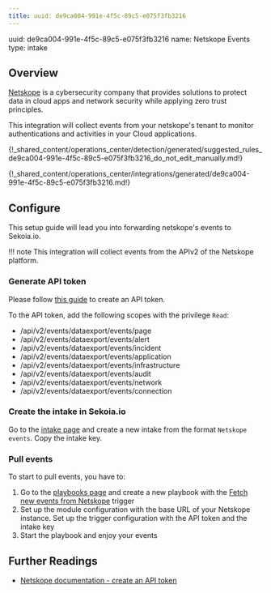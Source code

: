 ```yaml
---
title: uuid: de9ca004-991e-4f5c-89c5-e075f3fb3216
---
```


uuid: de9ca004-991e-4f5c-89c5-e075f3fb3216
name: Netskope Events
type: intake


## Overview

[Netskope](https://www.netskope.com/) is a cybersecurity company that provides solutions to protect data in cloud apps and network security while applying zero trust principles.

This integration will collect events from your netskope's tenant to monitor authentications and activities in your Cloud applications.

{!_shared_content/operations_center/detection/generated/suggested_rules_de9ca004-991e-4f5c-89c5-e075f3fb3216_do_not_edit_manually.md!}

{!_shared_content/operations_center/integrations/generated/de9ca004-991e-4f5c-89c5-e075f3fb3216.md!}

## Configure

This setup guide will lead you into forwarding netskope's events to Sekoia.io.

!!! note
    This integration will collect events from the APIv2 of the Netskope platform.

### Generate API token

Please follow [this guide](https://docs.netskope.com/en/rest-api-v2-overview-312207.html) to create an API token.

To the API token, add the following scopes with the privilege `Read`:

- /api/v2/events/dataexport/events/page	
- /api/v2/events/dataexport/events/alert	
- /api/v2/events/dataexport/events/incident	
- /api/v2/events/dataexport/events/application	
- /api/v2/events/dataexport/events/infrastructure	
- /api/v2/events/dataexport/events/audit	
- /api/v2/events/dataexport/events/network	
- /api/v2/events/dataexport/events/connection	

### Create the intake in Sekoia.io

Go to the [intake page](https://app.sekoia.io/operations/intakes) and create a new intake from the format `Netskope events`. Copy the intake key.

### Pull events

To start to pull events, you have to:

1. Go to the [playbooks page](https://app.sekoia.io/operations/playbooks) and create a new playbook with the [Fetch new events from Netskope](../../../automate/library/netskope.md) trigger
2. Set up the module configuration with the base URL of your Netskope instance. Set up the trigger configuration with the API token and the intake key
3. Start the playbook and enjoy your events

## Further Readings

- [Netskope documentation - create an API token](https://docs.netskope.com/en/rest-api-v2-overview-312207.html)
